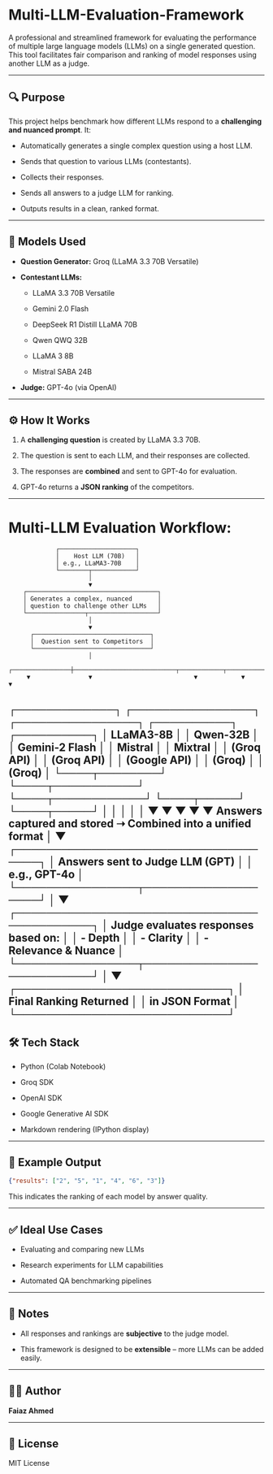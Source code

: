 
# Multi-LLM-Evaluation-Framework

A professional and streamlined framework for evaluating the performance of multiple large language models (LLMs) on a single generated question. This tool facilitates fair comparison and ranking of model responses using another LLM as a judge.

---

## 🔍 Purpose

This project helps benchmark how different LLMs respond to a **challenging and nuanced prompt**. It:

* Automatically generates a single complex question using a host LLM.
  
* Sends that question to various LLMs (contestants).
  
* Collects their responses.
  
* Sends all answers to a judge LLM for ranking.
  
* Outputs results in a clean, ranked format.

---

## 🧠 Models Used

* **Question Generator:** Groq (LLaMA 3.3 70B Versatile)
  
* **Contestant LLMs:**

  * LLaMA 3.3 70B Versatile
    
  * Gemini 2.0 Flash
    
  * DeepSeek R1 Distill LLaMA 70B
    
  * Qwen QWQ 32B
    
  * LLaMA 3 8B
    
  * Mistral SABA 24B
    
* **Judge:** GPT-4o (via OpenAI)

---

## ⚙️ How It Works

1. A **challenging question** is created by LLaMA 3.3 70B.
   
2. The question is sent to each LLM, and their responses are collected.
   
3. The responses are **combined** and sent to GPT-4o for evaluation.
   
5. GPT-4o returns a **JSON ranking** of the competitors.

---
# Multi-LLM Evaluation Workflow:
                 ┌─────────────────────┐
                 │    Host LLM (70B)   │
                 │ e.g., LLaMA3-70B    │
                 └────────┬────────────┘
                          │
                          ▼
        ┌────────────────────────────────────┐
        │ Generates a complex, nuanced       │
        │ question to challenge other LLMs   │
        └────────────────┬───────────────────┘
                          │
                          ▼
          ┌────────────────────────────────┐
          │  Question sent to Competitors  │
          └────────────────────────────────┘
                          │
         ┌────────────────┼────────────────────────────┬────────────┬────────────┐
         ▼                ▼                            ▼            ▼            ▼
┌─────────────┐  ┌────────────────┐          ┌────────────────┐  ┌──────────┐ ┌──────────┐
│ LLaMA3-8B   │  │ Qwen-32B       │          │ Gemini-2 Flash │  │ Mistral  │ │ Mixtral  │
│ (Groq API)  │  │ (Groq API)     │          │ (Google API)   │  │ (Groq)   │ │ (Groq)   │
└────┬────────┘  └────┬───────────┘          └────┬────────────┘  └────┬─────┘ └────┬─────┘
     │               │                            │                   │            │
     ▼               ▼                            ▼                   ▼            ▼
Answers captured and stored ➝ Combined into a unified format
                          │
                          ▼
         ┌────────────────────────────────────┐
         │   Answers sent to Judge LLM (GPT)  │
         │         e.g., GPT-4o               │
         └────────────────┬───────────────────┘
                          │
                          ▼
       ┌───────────────────────────────────────────┐
       │ Judge evaluates responses based on:       │
       │ - Depth                                   │
       │ - Clarity                                 │
       │ - Relevance & Nuance                      │
       └────────────────┬──────────────────────────┘
                          │
                          ▼
             ┌────────────────────────────┐
             │   Final Ranking Returned   │
             │   in JSON Format           │
             └────────────────────────────┘
---

## 🛠️ Tech Stack

* Python (Colab Notebook)
  
* Groq SDK
  
* OpenAI SDK
  
* Google Generative AI SDK
  
* Markdown rendering (IPython display)

---

## 🧪 Example Output

```json
{"results": ["2", "5", "1", "4", "6", "3"]}
```

This indicates the ranking of each model by answer quality.

---

## ✅ Ideal Use Cases

* Evaluating and comparing new LLMs
  
* Research experiments for LLM capabilities
  
* Automated QA benchmarking pipelines

---

## 📌 Notes

* All responses and rankings are **subjective** to the judge model.
  
* This framework is designed to be **extensible** – more LLMs can be added easily.

---

## 🧑‍💻 Author

**Faiaz Ahmed**

---

## 📜 License

MIT License
